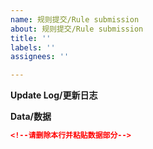 ```yaml
---
name: 规则提交/Rule submission
about: 规则提交/Rule submission
title: ''
labels: ''
assignees: ''

---
```


<!--template:reg-->
<!--label-->
<!--Please do not delete the above two notes. Just log in to your account and submit [issue]-->
<!--上面2个注释请勿删除，登录您的帐号提交【issue】即可-->


**Update Log/更新日志**

<!--请删除本行并填写更新日志，没有日志请删除本行-->

**Data/数据**

```json
<!--请删除本行并粘贴数据部分-->
```
